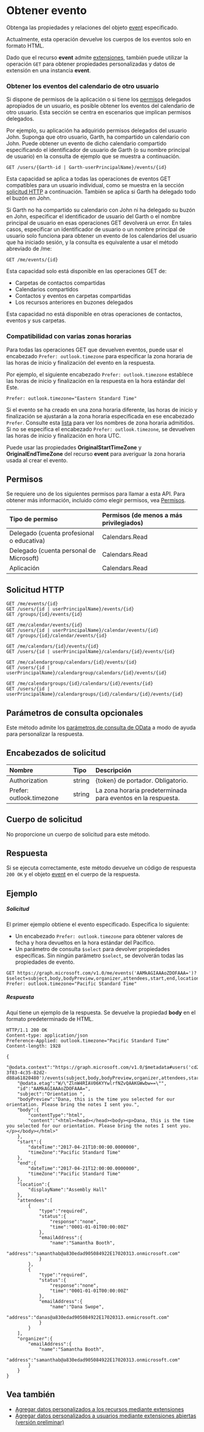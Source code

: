 # <a name="get-event"></a>Obtener evento

Obtenga las propiedades y relaciones del objeto [event](../resources/event.md) especificado.

Actualmente, esta operación devuelve los cuerpos de los eventos solo en formato HTML.

Dado que el recurso **event** admite [extensiones](../../../concepts/extensibility_overview.md), también puede utilizar la operación `GET` para obtener propiedades personalizadas y datos de extensión en una instancia **event**.


### <a name="get-events-in-another-users-calendar"></a>Obtener los eventos del calendario de otro usuario

Si dispone de permisos de la aplicación o si tiene los [permisos](#permissions) delegados apropiados de un usuario, es posible obtener los eventos del calendario de otro usuario. Esta sección se centra en escenarios que implican permisos delegados.

Por ejemplo, su aplicación ha adquirido permisos delegados del usuario John. Suponga que otro usuario, Garth, ha compartido un calendario con John. Puede obtener un evento de dicho calendario compartido especificando el identificador de usuario de Garth (o su nombre principal de usuario) en la consulta de ejemplo que se muestra a continuación.

<!-- { "blockType": "ignored" } -->
```http
GET /users/{Garth-id | Garth-userPrincipalName}/events/{id}
```

Esta capacidad se aplica a todas las operaciones de eventos GET compatibles para un usuario individual, como se muestra en la sección [solicitud HTTP](#http-request) a continuación. También se aplica si Garth ha delegado todo el buzón en John.

Si Garth no ha compartido su calendario con John ni ha delegado su buzón en John, especificar el identificador de usuario del Garth o el nombre principal de usuario en esas operaciones GET devolverá un error. En tales casos, especificar un identificador de usuario o un nombre principal de usuario solo funciona para obtener un evento de los calendarios del usuario que ha iniciado sesión, y la consulta es equivalente a usar el método abreviado de /me:

<!-- { "blockType": "ignored" } -->
```http
GET /me/events/{id}
```

Esta capacidad solo está disponible en las operaciones GET de:

- Carpetas de contactos compartidas
- Calendarios compartidos
- Contactos y eventos en carpetas compartidas
- Los recursos anteriores en buzones delegados

Esta capacidad no está disponible en otras operaciones de contactos, eventos y sus carpetas.


### <a name="support-various-time-zones"></a>Compatibilidad con varias zonas horarias

Para todas las operaciones GET que devuelven eventos, puede usar el encabezado `Prefer: outlook.timezone` para especificar la zona horaria de las horas de inicio y finalización del evento en la respuesta. 

Por ejemplo, el siguiente encabezado `Prefer: outlook.timezone` establece las horas de inicio y finalización en la respuesta en la hora estándar del Este.
```http
Prefer: outlook.timezone="Eastern Standard Time"
```

Si el evento se ha creado en una zona horaria diferente, las horas de inicio y finalización se ajustarán a la zona horaria especificada en ese encabezado `Prefer`. Consulte esta [lista](../resources/datetimetimezone.md) para ver los nombres de zona horaria admitidos. Si no se especifica el encabezado `Prefer: outlook.timezone`, se devuelven las horas de inicio y finalización en hora UTC.

Puede usar las propiedades **OriginalStartTimeZone** y **OriginalEndTimeZone** del recurso **event** para averiguar la zona horaria usada al crear el evento.


## <a name="permissions"></a>Permisos
Se requiere uno de los siguientes permisos para llamar a esta API. Para obtener más información, incluido cómo elegir permisos, vea [Permisos](../../../concepts/permissions_reference.md).

|Tipo de permiso      | Permisos (de menos a más privilegiados)              |
|:--------------------|:---------------------------------------------------------|
|Delegado (cuenta profesional o educativa) | Calendars.Read    |
|Delegado (cuenta personal de Microsoft) | Calendars.Read    |
|Aplicación | Calendars.Read |

## <a name="http-request"></a>Solicitud HTTP
<!-- { "blockType": "ignored" } -->
```http
GET /me/events/{id}
GET /users/{id | userPrincipalName}/events/{id}
GET /groups/{id}/events/{id}

GET /me/calendar/events/{id}
GET /users/{id | userPrincipalName}/calendar/events/{id}
GET /groups/{id}/calendar/events/{id}

GET /me/calendars/{id}/events/{id}
GET /users/{id | userPrincipalName}/calendars/{id}/events/{id}

GET /me/calendargroup/calendars/{id}/events/{id}
GET /users/{id | userPrincipalName}/calendargroup/calendars/{id}/events/{id}

GET /me/calendargroups/{id}/calendars/{id}/events/{id}
GET /users/{id | userPrincipalName}/calendargroups/{id}/calendars/{id}/events/{id}
```
## <a name="optional-query-parameters"></a>Parámetros de consulta opcionales
Este método admite los [parámetros de consulta de OData](http://developer.microsoft.com/en-us/graph/docs/overview/query_parameters) a modo de ayuda para personalizar la respuesta.
## <a name="request-headers"></a>Encabezados de solicitud
| Nombre       | Tipo | Descripción|
|:-----------|:------|:----------|
| Authorization  | string  | {token} de portador. Obligatorio. |
| Prefer: outlook.timezone | string | La zona horaria predeterminada para eventos en la respuesta. |

## <a name="request-body"></a>Cuerpo de solicitud
No proporcione un cuerpo de solicitud para este método.

## <a name="response"></a>Respuesta

Si se ejecuta correctamente, este método devuelve un código de respuesta `200 OK` y el objeto [event](../resources/event.md) en el cuerpo de la respuesta.
## <a name="example"></a>Ejemplo
##### <a name="request"></a>Solicitud
El primer ejemplo obtiene el evento especificado. Especifica lo siguiente:

- Un encabezado `Prefer: outlook.timezone` para obtener valores de fecha y hora devueltos en la hora estándar del Pacífico. 
- Un parámetro de consulta `$select` para devolver propiedades específicas. Sin ningún parámetro `$select`, se devolverán todas las propiedades de evento.

<!-- {
  "blockType": "request",
  "name": "get_event"
}-->

```http
GET https://graph.microsoft.com/v1.0/me/events('AAMkAGIAAAoZDOFAAA=')?$select=subject,body,bodyPreview,organizer,attendees,start,end,location 
Prefer: outlook.timezone="Pacific Standard Time"
```

##### <a name="response"></a>Respuesta

Aquí tiene un ejemplo de la respuesta. Se devuelve la propiedad **body** en el formato predeterminado de HTML.

<!-- {
  "blockType": "response",
  "truncated": true,
  "@odata.type": "microsoft.graph.event"
} -->

```http
HTTP/1.1 200 OK
Content-type: application/json
Preference-Applied: outlook.timezone="Pacific Standard Time"
Content-length: 1928

{
    "@odata.context":"https://graph.microsoft.com/v1.0/$metadata#users('cd209b0b-3f83-4c35-82d2-d88a61820480')/events(subject,body,bodyPreview,organizer,attendees,start,end,location)/$entity",
    "@odata.etag":"W/\"ZlnW4RIAV06KYYwlrfNZvQAAKGWwbw==\"",
    "id":"AAMkAGIAAAoZDOFAAA=",
    "subject":"Orientation ",
    "bodyPreview":"Dana, this is the time you selected for our orientation. Please bring the notes I sent you.",
    "body":{
        "contentType":"html",
        "content":"<html><head></head><body><p>Dana, this is the time you selected for our orientation. Please bring the notes I sent you.</p></body></html>"
    },
    "start":{
        "dateTime":"2017-04-21T10:00:00.0000000",
        "timeZone":"Pacific Standard Time"
    },
    "end":{
        "dateTime":"2017-04-21T12:00:00.0000000",
        "timeZone":"Pacific Standard Time"
    },
    "location":{
        "displayName":"Assembly Hall"
    },
    "attendees":[
        {
            "type":"required",
            "status":{
                "response":"none",
                "time":"0001-01-01T00:00:00Z"
            },
            "emailAddress":{
                "name":"Samantha Booth",
                "address":"samanthab@a830edad905084922E17020313.onmicrosoft.com"
            }
        },
        {
            "type":"required",
            "status":{
                "response":"none",
                "time":"0001-01-01T00:00:00Z"
            },
            "emailAddress":{
                "name":"Dana Swope",
                "address":"danas@a830edad905084922E17020313.onmicrosoft.com"
            }
        }
    ],
    "organizer":{
        "emailAddress":{
            "name":"Samantha Booth",
            "address":"samanthab@a830edad905084922E17020313.onmicrosoft.com"
        }
    }
}
```

## <a name="see-also"></a>Vea también

- [Agregar datos personalizados a los recursos mediante extensiones](../../../concepts/extensibility_overview.md)
- [Agregar datos personalizados a usuarios mediante extensiones abiertas (versión preliminar)](../../../concepts/extensibility_open_users.md)
<!--
- [Add custom data to groups using schema extensions (preview)](../../../concepts/extensibility_schema_groups.md)
-->


<!-- uuid: 8fcb5dbc-d5aa-4681-8e31-b001d5168d79
2015-10-25 14:57:30 UTC -->
<!-- {
  "type": "#page.annotation",
  "description": "Get event",
  "keywords": "",
  "section": "documentation",
  "tocPath": ""
}-->
